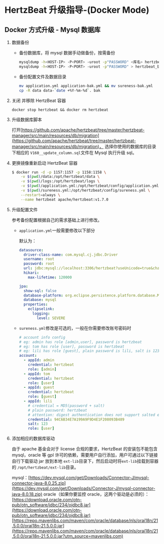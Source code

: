 # HertzBeat 升级指导-(Docker Mode)

## Docker 方式升级 - Mysql 数据库

1. 数据备份

    - 备份数据库，将 mysql 数据手动做备份，按需备份

      ```bash
      mysqldump -h<HOST-IP> -P<PORT> -uroot -p"PASSWORD" <库名> hertzbeat_backup-`date +%Y-%m-%d`.sql #单库备份
      mysqldump -h<HOST-IP> -P<PORT> -uroot -p"PASSWORD" > hertzbeat_backup-`date +%Y-%m-%d`.sql # 整库备份
      ```

    - 备份配置文件及数据目录

      ```bash
      mv application.yml application-bak.yml && mv sureness-bak.yml
      cp -R data data-`date +%Y-%m-%d`. bak
      ```

2. 关闭 并移除 HertzBeat 容器

    ```shell
    docker stop hertzbeat && docker rm hertzbeat
    ```

3. 升级数据库脚本

    打开[https://github.com/apache/hertzbeat/tree/master/hertzbeat-manager/src/main/resources/db/migration](https://github.com/apache/hertzbeat/tree/master/hertzbeat-manager/src/main/resources/db/migration)， 选择你使用的数据库的目录下相应的 `V160__update_column.sql`文件在 Mysql 执行升级 sql。

4. 更换镜像重新启动 HertzBeat 容器

    ```bash
    $ docker run -d -p 1157:1157 -p 1158:1158 \
        -v $(pwd)/data:/opt/hertzbeat/data \
        -v $(pwd)/logs:/opt/hertzbeat/logs \
        -v $(pwd)/application.yml:/opt/hertzbeat/config/application.yml \
        -v $(pwd)/sureness.yml:/opt/hertzbeat/config/sureness.yml \
        --restart=always \
        --name hertzbeat apache/hertzbeat:v1.7.0
    ```

5. 升级配置文件

    参考备份配置根据自己的需求基础上进行修改。

    - `application.yml`一般需要修改以下部分

      默认为：

      ```yaml
      datasource:
        driver-class-name: com.mysql.cj.jdbc.Driver
        username: root
        password: root
        url: jdbc:mysql://localhost:3306/hertzbeat?useUnicode=true&characterEncoding=utf-8&useSSL=false&serverTimezone=Asia/Shanghai
        hikari:
          max-lifetime: 120000

      jpa:
        show-sql: false
        database-platform: org.eclipse.persistence.platform.database.MySQLPlatform
        database: mysql
        properties:
          eclipselink:
            logging:
              level: SEVERE
      ```

    - `sureness.yml`修改是可选的，一般在你需要修改账号密码时

      ```yaml
      # account info config
      # eg: admin has role [admin,user], password is hertzbeat
      # eg: tom has role [user], password is hertzbeat
      # eg: lili has role [guest], plain password is lili, salt is 123, salted password is 1A676730B0C7F54654B0E09184448289
      account:
        - appId: admin
          credential: hertzbeat
          role: [admin]
        - appId: tom
          credential: hertzbeat
          role: [user]
        - appId: guest
          credential: hertzbeat
          role: [guest]
        - appId: lili
          # credential = MD5(password + salt)
          # plain password: hertzbeat
          # attention: digest authentication does not support salted encrypted password accounts
          credential: 94C6B34E7A199A9F9D4E1F208093B489
          salt: 123
          role: [user]
      ```

6. 添加相应的数据库驱动

    由于 apache 基金会对于 license 合规的要求，HertzBeat 的安装包不能包含 mysql，oracle 等 gpl 许可的依赖，需要用户自行添加，用户可通过以下链接自行下载驱动 jar 放到本地 `ext-lib`目录下，然后启动时将`ext-lib`挂载到容器的 `/opt/hertzbeat/ext-lib`目录。

    mysql：[https://dev.mysql.com/get/Downloads/Connector-J/mysql-connector-java-8.0.25.zip](https://dev.mysql.com/get/Downloads/Connector-J/mysql-connector-java-8.0.18.zip)
    oracle（如果你要监控 oracle，这两个驱动是必须的）：
    [https://download.oracle.com/otn-pub/otn_software/jdbc/234/ojdbc8.jar](https://download.oracle.com/otn-pub/otn_software/jdbc/234/ojdbc8.jar)
    [https://repo.mavenlibs.com/maven/com/oracle/database/nls/orai18n/21.5.0.0/orai18n-21.5.0.0.jar](https://repo.mavenlibs.com/maven/com/oracle/database/nls/orai18n/21.5.0.0/orai18n-21.5.0.0.jar?utm_source=mavenlibs.com)
